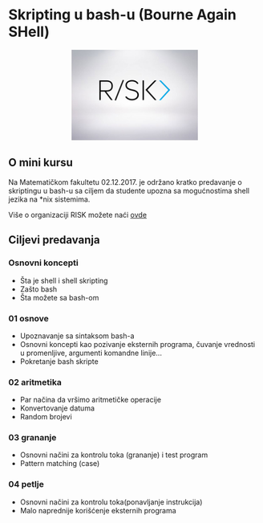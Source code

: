 #  Skripting u bash-u (Bourne Again SHell)
<div style="text-align:center"><img width=50% heigth=50% src="./readme_res/logo.jpg"></div>

## O mini kursu
Na Matematičkom fakultetu 02.12.2017. je održano kratko predavanje o skriptingu u bash-u sa ciljem da studente upozna sa mogućnostima shell jezika na *nix sistemima.

Više o organizaciji RISK možete naći [ovde](http://risk.matf.bg.ac.rs)

## Ciljevi predavanja

### Osnovni koncepti
+ Šta je shell i shell skripting
+ Zašto bash
+ Šta možete sa bash-om

### 01 osnove
+ Upoznavanje sa sintaksom bash-a
+ Osnovni koncepti kao pozivanje eksternih programa, čuvanje vrednosti u promenljive, argumenti komandne linije...
+ Pokretanje bash skripte

### 02 aritmetika
+ Par načina da vršimo aritmetičke operacije
+ Konvertovanje datuma
+ Random brojevi

### 03 grananje
+ Osnovni načini za kontrolu toka (grananje) i test program
+ Pattern matching (case)

### 04 petlje
+ Osnovni načini za kontrolu toka(ponavljanje instrukcija)
+ Malo naprednije korišćenje eksternih programa
